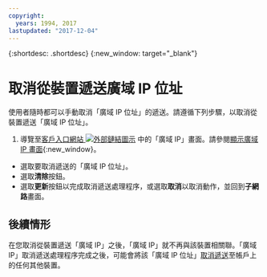 ```yaml
---
copyright:
  years: 1994, 2017
lastupdated: "2017-12-04"
---
```

{:shortdesc: .shortdesc}
{:new_window: target="_blank"}

# 取消從裝置遞送廣域 IP 位址

使用者隨時都可以手動取消「廣域 IP 位址」的遞送。請遵循下列步驟，以取消從裝置遞送「廣域 IP 位址」。

1. 導覽至[客戶入口網站 ![外部鏈結圖示](../../icons/launch-glyph.svg "外部鏈結圖示")](https://control.softlayer.com/) 中的「廣域 IP」畫面。請參閱[顯示廣域 IP 畫面](display-global-ip-screen.html){:new_window}。
* 選取要取消遞送的「廣域 IP 位址」。
* 選取**清除**按鈕。
* 選取**更新**按鈕以完成取消遞送處理程序，或選取**取消**以取消動作，並回到**子網路**畫面。

## 後續情形

在您取消從裝置遞送「廣域 IP」之後，「廣域 IP」就不再與該裝置相關聯。「廣域 IP」取消遞送處理程序完成之後，可能會將該「廣域 IP 位址」[取消遞送](route-global-ip-to-device.html)至帳戶上的任何其他裝置。
